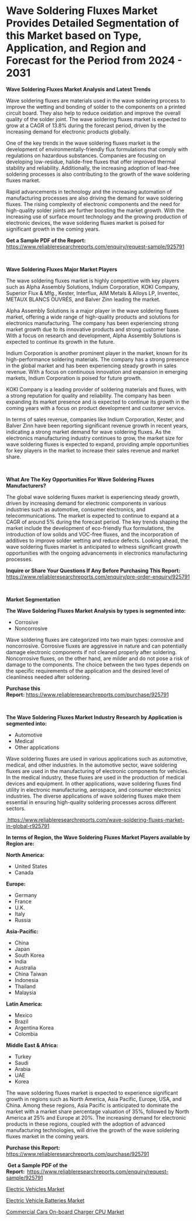 <p><h1>Wave Soldering Fluxes Market Provides Detailed Segmentation of this Market based on Type, Application, and Region and Forecast for the Period from 2024 - 2031</h1></p><p><strong>Wave Soldering Fluxes Market Analysis and Latest Trends</strong></p>
<p><p>Wave soldering fluxes are materials used in the wave soldering process to improve the wetting and bonding of solder to the components on a printed circuit board. They also help to reduce oxidation and improve the overall quality of the solder joint. The wave soldering fluxes market is expected to grow at a CAGR of 13.8% during the forecast period, driven by the increasing demand for electronic products globally.</p><p>One of the key trends in the wave soldering fluxes market is the development of environmentally-friendly flux formulations that comply with regulations on hazardous substances. Companies are focusing on developing low-residue, halide-free fluxes that offer improved thermal stability and reliability. Additionally, the increasing adoption of lead-free soldering processes is also contributing to the growth of the wave soldering fluxes market.</p><p>Rapid advancements in technology and the increasing automation of manufacturing processes are also driving the demand for wave soldering fluxes. The rising complexity of electronic components and the need for high-quality solder joints are further boosting the market growth. With the increasing use of surface mount technology and the growing production of electronic devices, the wave soldering fluxes market is poised for significant growth in the coming years.</p></p>
<p><strong>Get a Sample PDF of the Report:&nbsp;</strong> <a href="https://www.reliableresearchreports.com/enquiry/request-sample/925791">https://www.reliableresearchreports.com/enquiry/request-sample/925791</a></p>
<p>&nbsp;</p>
<p><strong>Wave Soldering Fluxes Major Market Players</strong></p>
<p><p>The wave soldering fluxes market is highly competitive with key players such as Alpha Assembly Solutions, Indium Corporation, KOKI Company, Superior Flux & Mfg., Kester, Interflux, AIM Metals & Alloys LP, Inventec, METAUX BLANCS OUVRÉS, and Balver Zinn leading the market.</p><p>Alpha Assembly Solutions is a major player in the wave soldering fluxes market, offering a wide range of high-quality products and solutions for electronics manufacturing. The company has been experiencing strong market growth due to its innovative products and strong customer base. With a focus on research and development, Alpha Assembly Solutions is expected to continue its growth in the future.</p><p>Indium Corporation is another prominent player in the market, known for its high-performance soldering materials. The company has a strong presence in the global market and has been experiencing steady growth in sales revenue. With a focus on continuous innovation and expansion in emerging markets, Indium Corporation is poised for future growth.</p><p>KOKI Company is a leading provider of soldering materials and fluxes, with a strong reputation for quality and reliability. The company has been expanding its market presence and is expected to continue its growth in the coming years with a focus on product development and customer service.</p><p>In terms of sales revenue, companies like Indium Corporation, Kester, and Balver Zinn have been reporting significant revenue growth in recent years, indicating a strong market demand for wave soldering fluxes. As the electronics manufacturing industry continues to grow, the market size for wave soldering fluxes is expected to expand, providing ample opportunities for key players in the market to increase their sales revenue and market share.</p></p>
<p>&nbsp;</p>
<p><strong>What Are The Key Opportunities For Wave Soldering Fluxes Manufacturers?</strong></p>
<p><p>The global wave soldering fluxes market is experiencing steady growth, driven by increasing demand for electronic components in various industries such as automotive, consumer electronics, and telecommunications. The market is expected to continue to expand at a CAGR of around 5% during the forecast period. The key trends shaping the market include the development of eco-friendly flux formulations, the introduction of low solids and VOC-free fluxes, and the incorporation of additives to improve solder wetting and reduce defects. Looking ahead, the wave soldering fluxes market is anticipated to witness significant growth opportunities with the ongoing advancements in electronics manufacturing processes.</p></p>
<p><strong>Inquire or Share Your Questions If Any Before Purchasing This Report:</strong> <a href="https://www.reliableresearchreports.com/enquiry/pre-order-enquiry/925791">https://www.reliableresearchreports.com/enquiry/pre-order-enquiry/925791</a></p>
<p>&nbsp;</p>
<p><strong>Market Segmentation</strong></p>
<p><strong>The Wave Soldering Fluxes Market Analysis by types is segmented into:</strong></p>
<p><ul><li>Corrosive</li><li>Noncorrosive</li></ul></p>
<p><p>Wave soldering fluxes are categorized into two main types: corrosive and noncorrosive. Corrosive fluxes are aggressive in nature and can potentially damage electronic components if not cleaned properly after soldering. Noncorrosive fluxes, on the other hand, are milder and do not pose a risk of damage to the components. The choice between the two types depends on the specific requirements of the application and the desired level of cleanliness needed after soldering.</p></p>
<p><strong>Purchase this Report:&nbsp;</strong><a href="https://www.reliableresearchreports.com/purchase/925791">https://www.reliableresearchreports.com/purchase/925791</a></p>
<p>&nbsp;</p>
<p><strong>The Wave Soldering Fluxes Market Industry Research by Application is segmented into:</strong></p>
<p><ul><li>Automotive</li><li>Medical</li><li>Other applications</li></ul></p>
<p><p>Wave soldering fluxes are used in various applications such as automotive, medical, and other industries. In the automotive sector, wave soldering fluxes are used in the manufacturing of electronic components for vehicles. In the medical industry, these fluxes are used in the production of medical devices and equipment. In other applications, wave soldering fluxes find utility in electronic manufacturing, aerospace, and consumer electronics industries. The diverse applications of wave soldering fluxes make them essential in ensuring high-quality soldering processes across different sectors.</p></p>
<p><a href="https://www.reliableresearchreports.com/wave-soldering-fluxes-market-in-global-r925791">&nbsp;https://www.reliableresearchreports.com/wave-soldering-fluxes-market-in-global-r925791</a></p>
<p><strong>In terms of Region, the Wave Soldering Fluxes Market Players available by Region are:</strong></p>
<p>
    <p> <strong> North America: </strong>
        <ul>
            <li>United States</li>
            <li>Canada</li>
        </ul>
        </p> 
    <p> <strong> Europe: </strong>
        <ul>
            <li>Germany</li>
            <li>France</li>
            <li>U.K.</li>
            <li>Italy</li>
            <li>Russia</li>
        </ul>
        </p> 
    <p> <strong> Asia-Pacific: </strong>
        <ul>
            <li>China</li>
            <li>Japan</li>
            <li>South Korea</li>
            <li>India</li>
            <li>Australia</li>
            <li>China Taiwan</li>
            <li>Indonesia</li>
            <li>Thailand</li>
            <li>Malaysia</li>
        </ul>
        </p> 
    <p> <strong> Latin America: </strong>
        <ul>
            <li>Mexico</li>
            <li>Brazil</li>
            <li>Argentina Korea</li>
            <li>Colombia</li>
        </ul>
        </p> 
    <p> <strong> Middle East & Africa: </strong>
        <ul>
            <li>Turkey</li>
            <li>Saudi</li>
            <li>Arabia</li>
            <li>UAE</li>
            <li>Korea</li>
        </ul>
    </p>
    </p>
<p><p>The wave soldering fluxes market is expected to experience significant growth in regions such as North America, Asia Pacific, Europe, USA, and China. Among these regions, Asia Pacific is anticipated to dominate the market with a market share percentage valuation of 35%, followed by North America at 25% and Europe at 20%. The increasing demand for electronic products in these regions, coupled with the adoption of advanced manufacturing technologies, will drive the growth of the wave soldering fluxes market in the coming years.</p></p>
<p><strong>Purchase this Report: </strong><a href="https://www.reliableresearchreports.com/purchase/925791">https://www.reliableresearchreports.com/purchase/925791</a></p>
<p>&nbsp;<strong>Get a Sample PDF of the Report:&nbsp;&nbsp;</strong><a href="https://www.reliableresearchreports.com/enquiry/request-sample/925791">https://www.reliableresearchreports.com/enquiry/request-sample/925791</a></p>
<p><strong></strong></p>
<p><p><a href="https://medium.com/@avnhan99_20208/electric-vehicles-market-size-share-analysis-growth-trends-forecasts-2024-2031-ceaa7ee03db3">Electric Vehicles Market</a></p><p><a href="https://medium.com/@adrainratke1972/electric-vehicle-batteries-market-research-report-market-forecast-and-growth-prospects-with-a-ddeea215c849">Electric Vehicle Batteries Market</a></p><p><a href="https://medium.com/@minervawunsch/commercial-cars-on-board-charger-cpu-industry-analysis-report-its-market-size-share-trends-by-4b4bc3aa034d">Commercial Cars On-board Charger CPU Market</a></p></p>